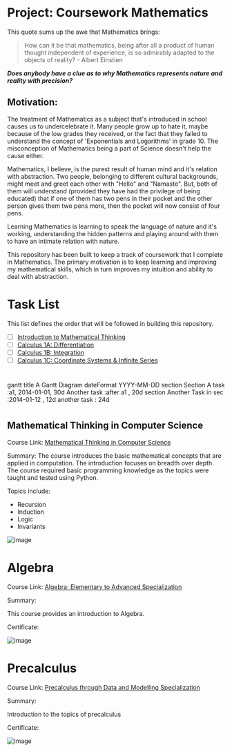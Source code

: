 # **Project: Coursework Mathematics**

This quote sums up the awe that Mathematics brings:
  > How can it be that mathematics, being after all a product of human thought independent of experience, is so admirably adapted to the objects of reality? - Albert Einstien
  
***Does anybody have a clue as to why Mathematics represents nature and reality with precision?***

## Motivation:
 
The treatment of Mathematics as a subject that's introduced in school causes us to undercelebrate it. Many people grow up to hate it, maybe because of the low grades they received, or the fact that they failed to understand the concept of 'Exponentials and Logarithms' in grade 10. The misconception of Mathematics being a part of Science doesn't help the cause either.
 
Mathematics, I believe, is the purest result of human mind and it's relation with abstraction. Two people, belonging to different cultural backgrounds, might meet and greet each other with "Hello" and "Namaste". But, both of them will understand (provided they have had the privilege of being educated) that if one of them has two pens in their pocket and the other person gives them two pens more, then the pocket will now consist of four pens.

Learning Mathematics is learning to speak the language of nature and it's working, understanding the hidden patterns and playing around with them to have an intimate relation with nature. 

This repository has been built to keep a track of coursework that I complete in Mathematics. The primary motivation is to keep learning and improving my mathematical skills, which in turn improves my intuition and ability to deal with abstraction.

# Task List 

This list defines the order that will be followed in building this repository. 

- [ ] [Introduction to Mathematical Thinking](https://www.coursera.org/learn/mathematical-thinking) 
- [ ] [Calculus 1A: Differentiation](https://www.edx.org/course/calculus-1a-differentiation) 
- [ ] [Calculus 1B: Integration](https://www.edx.org/course/calculus-1b-integration)
- [ ] [Calculus 1C: Coordinate Systems & Infinite Series](https://www.edx.org/course/calculus-1c-coordinate-systems-infinite-series)

#

gantt
    title A Gantt Diagram
    dateFormat  YYYY-MM-DD
    section Section
    A task           :a1, 2014-01-01, 30d
    Another task     :after a1  , 20d
    section Another
    Task in sec      :2014-01-12  , 12d
    another task      : 24d

# 

## **Mathematical Thinking in Computer Science**

Course Link: [Mathematical Thinking in Computer Science](https://www.coursera.org/learn/what-is-a-proof)

Summary: The course introduces the basic mathematical concepts that are applied in computation. The introduction focuses on breadth over depth. The course required basic programming knowledge as the topics were taught and tested using Python. 

Topics include:

  * Recursion
  * Induction
  * Logic
  * Invariants
  

![image](https://user-images.githubusercontent.com/96816530/177520349-50ed139f-7325-4b81-a37d-76a95670a8aa.png)
#


# Algebra

Course Link: [Algebra: Elementary to Advanced Specialization](https://www.coursera.org/specializations/algebra-elementary-to-advanced)

Summary: 

This course provides an introduction to Algebra.

Certificate: 

![image](https://user-images.githubusercontent.com/96816530/176493193-dca2ba79-1c6c-41bf-b814-0bb2a7673732.png)


# Precalculus

Course Link: [Precalculus through Data and Modelling Specialization](https://www.coursera.org/specializations/precalculus-data-modelling)

Summary:

Introduction to the topics of precalculus

Certificate:

![image](https://user-images.githubusercontent.com/96816530/176964604-f755066b-4f0f-4606-96a8-98693e5d5275.png)
